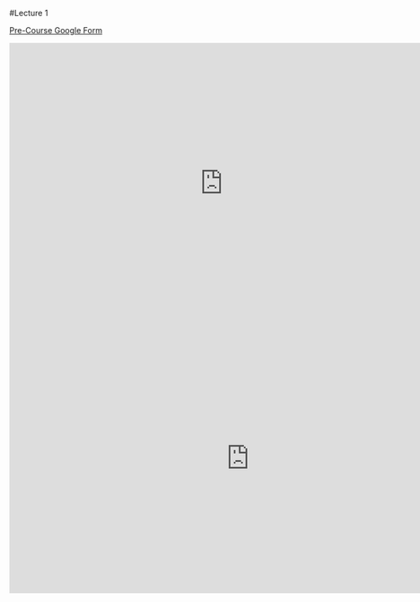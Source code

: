 #Lecture 1



[Pre-Course Google Form](https://docs.google.com/forms/d/193LcHw0iIaNicLXOFtHEtHbcWYVP7w6ZYXspWYKpNFo/viewform?usp=send_form)
<iframe src="https://docs.google.com/forms/d/193LcHw0iIaNicLXOFtHEtHbcWYVP7w6ZYXspWYKpNFo/viewform?embedded=true" width="760" height="500" frameborder="0" marginheight="0" marginwidth="0">Loading...</iframe>




<iframe width="853" height="480" src="https://www.youtube.com/embed/ZdQjc30YPOk" frameborder="0" allowfullscreen></iframe>

